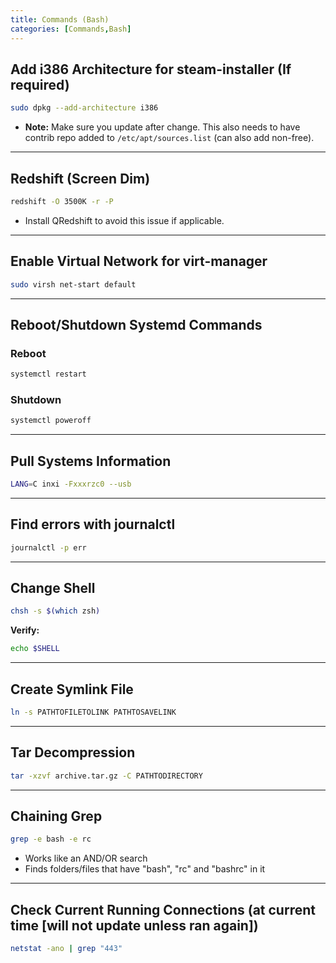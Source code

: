 ```yaml
---
title: Commands (Bash)
categories: [Commands,Bash]
---
```


## Add i386 Architecture for steam-installer (If required)

```bash
sudo dpkg --add-architecture i386
```

- **Note:** Make sure you update after change. This also needs to have contrib repo added to `/etc/apt/sources.list` (can also add non-free).

---

## Redshift (Screen Dim)

```bash
redshift -O 3500K -r -P
```

- Install QRedshift to avoid this issue if applicable.

---

## Enable Virtual Network for virt-manager

```bash
sudo virsh net-start default
```

---

## Reboot/Shutdown Systemd Commands

### Reboot

```bash
systemctl restart
```

### Shutdown

```bash
systemctl poweroff
```

---

## Pull Systems Information

```bash
LANG=C inxi -Fxxxrzc0 --usb
```

---

## Find errors with journalctl

```bash
journalctl -p err
```

---

## Change Shell

```bash
chsh -s $(which zsh)
```

**Verify:**

```bash
echo $SHELL
```

---

## Create Symlink File

```bash
ln -s PATHTOFILETOLINK PATHTOSAVELINK
```

---

## Tar Decompression

```bash
tar -xzvf archive.tar.gz -C PATHTODIRECTORY
```

---

## Chaining Grep

```bash
grep -e bash -e rc
```

- Works like an AND/OR search
- Finds folders/files that have "bash", "rc" and "bashrc" in it

---

## Check Current Running Connections (at current time [will not update unless ran again])

```bash
netstat -ano | grep "443"
```
